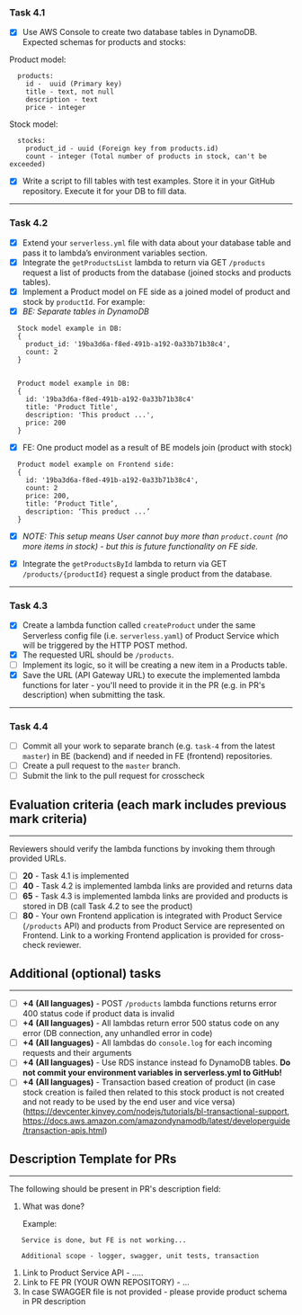 ### Task 4.1

- [x] Use AWS Console to create two database tables in DynamoDB. Expected schemas for products and stocks:

Product model:

```
  products:
    id -  uuid (Primary key)
    title - text, not null
    description - text
    price - integer
```

Stock model:

```
  stocks:
    product_id - uuid (Foreign key from products.id)
    count - integer (Total number of products in stock, can't be exceeded)
```

- [x] Write a script to fill tables with test examples. Store it in your GitHub repository. Execute it for your DB to fill data.

---

### Task 4.2

- [x] Extend your `serverless.yml` file with data about your database table and pass it to lambda’s environment variables section.
- [x] Integrate the `getProductsList` lambda to return via GET `/products` request a list of products from the database (joined stocks and products tables).
- [x] Implement a Product model on FE side as a joined model of product and stock by `productId`. For example:
- [x] _BE: Separate tables in DynamoDB_

```
  Stock model example in DB:
  {
    product_id: '19ba3d6a-f8ed-491b-a192-0a33b71b38c4',
    count: 2
  }


  Product model example in DB:
  {
    id: '19ba3d6a-f8ed-491b-a192-0a33b71b38c4'
    title: 'Product Title',
    description: 'This product ...',
    price: 200
  }
```

- [x] FE: One product model as a result of BE models join (product with stock)

```
  Product model example on Frontend side:
  {
    id: '19ba3d6a-f8ed-491b-a192-0a33b71b38c4',
    count: 2
    price: 200,
    title: ‘Product Title’,
    description: ‘This product ...’
  }
```

- [x] _NOTE: This setup means User cannot buy more than `product.count` (no more items in stock) - but this is future functionality on FE side._

- [x] Integrate the `getProductsById` lambda to return via GET `/products/{productId}` request a single product from the database.

---

### Task 4.3

- [x] Create a lambda function called `createProduct` under the same Serverless config file (i.e. `serverless.yaml`) of Product Service which will be triggered by the HTTP POST method.
- [x] The requested URL should be `/products`.
- [ ] Implement its logic, so it will be creating a new item in a Products table.
- [x] Save the URL (API Gateway URL) to execute the implemented lambda functions for later - you'll need to provide it in the PR (e.g. in PR's description) when submitting the task.

---

### Task 4.4

- [ ] Commit all your work to separate branch (e.g. `task-4` from the latest `master`) in BE (backend) and if needed in FE (frontend) repositories.
- [ ] Create a pull request to the `master` branch.
- [ ] Submit the link to the pull request for crosscheck

## Evaluation criteria (each mark includes previous mark criteria)

---

Reviewers should verify the lambda functions by invoking them through provided URLs.

- [ ] **20** - Task 4.1 is implemented
- [ ] **40** - Task 4.2 is implemented lambda links are provided and returns data
- [ ] **65** - Task 4.3 is implemented lambda links are provided and products is stored in DB (call Task 4.2 to see the product)
- [ ] **80** - Your own Frontend application is integrated with Product Service (`/products` API) and products from Product Service are represented on Frontend. Link to a working Frontend application is provided for cross-check reviewer.

## Additional (optional) tasks

---

- [ ] **+4** **(All languages)** - POST `/products` lambda functions returns error 400 status code if product data is invalid
- [ ] **+4** **(All languages)** - All lambdas return error 500 status code on any error (DB connection, any unhandled error in code)
- [ ] **+4** **(All languages)** - All lambdas do `console.log` for each incoming requests and their arguments
- [ ] **+4** **(All languages)** - Use RDS instance instead fo DynamoDB tables. **Do not commit your environment variables in serverless.yml to GitHub!**
- [ ] **+4** **(All languages)** - Transaction based creation of product (in case stock creation is failed then related to this stock product is not created and not ready to be used by the end user and vice versa) (https://devcenter.kinvey.com/nodejs/tutorials/bl-transactional-support, https://docs.aws.amazon.com/amazondynamodb/latest/developerguide/transaction-apis.html)

## Description Template for PRs

---

The following should be present in PR's description field:

1. What was done?

   Example:

```
   Service is done, but FE is not working...

   Additional scope - logger, swagger, unit tests, transaction
```

1. Link to Product Service API - .....
2. Link to FE PR (YOUR OWN REPOSITORY) - ...
3. In case SWAGGER file is not provided - please provide product schema in PR description

